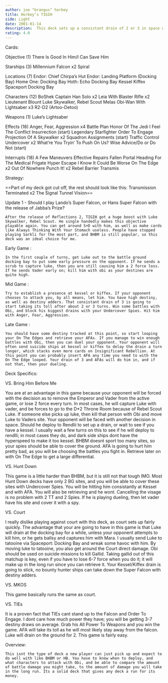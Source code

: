```yaml
---
author: joe "brangus" horbey
title: Horbey’s TIGIH
side: Light
date: 2001-01-14
description:  This deck sets up a consistant drain of 2 or 3 in space which will hit your opponent the entire game; while you retrieve block his offense.
rating: 4.0
---
```

Cards: 

Objective (1)
There Is Good In Him/I Can Save Him

Starships (3)
Millennium Falcon x2
Spiral

Locations (7)
Endor: Chief Chirpa’s Hut
Endor: Landing Platform (Docking Bay)
Home One: Docking Bay
Hoth: Echo Docking Bay
Kessel
Kiffex
Spaceport Docking Bay

Characters (12)
BoShek
Captain Han Solo x2
Leia With Blaster Rifle x2
Lieutenant Blount
Luke Skywalker, Rebel Scout
Melas
Obi-Wan With Lightsaber x3
R2-D2 (Artoo-Detoo)

Weapons (1)
Luke’s Lightsaber

Effects (18)
Anger, Fear, Aggression x4
Battle Plan
Honor Of The Jedi
I Feel The Conflict
Insurrection (start)
Legendary Starfighter
Order To Engage
Projection Of A Skywalker x2
Squadron Assignments (start)
Traffic Control
Undercover x2
What’re You Tryin’ To Push On Us?
Wise Advice/Do or Do Not (start)

Interrupts (18)
A Few Maneuvers
Effective Repairs
Fallen Portal
Heading For The Medical Frigate
Hyper Escape
I Know
It Could Be Worse
On The Edge x2
Out Of Nowhere
Punch It! x2
Rebel Barrier
Transmis 

Strategy: 

==Part of my deck got cut off, the rest should look like this:
Transmission Terminated x2
The Signal
Tunnel Vision==

Update 1 - Should I play Lando’s Super Falcon, or Hans Super Falcon with the release of Jabba’s Prize?


	After the release of Reflections 2, TIGIH got a huge boost with Luke Skywalker, Rebel Scout. He single handedly makes this objective playable again. You can get around S+D with him, as well as make cards like Always Thinking With Your Stomach useless. People have stopped playing Sarkli for the most part, and BHBM is still popular, so this deck was an ideal choice for me.

Early Game :

	In the first couple of turns, get Luke out to the battle ground docking bay to put some early pressure on the opponent. If he sends a scrub to capture luke, then you are still causing him a 2 force loss. If he sends Vader early on; kill him with obi as your destines are quite high.

Mid Game :

	Try to establish a presence at kessel or kiffex. If your opponent chooses to attack you, by all means, let him. You have high destiny, as well as destiny adders. That consistant drain of 3 is going to start taking its toll after about 2 or 3 turns. Win some battles with Obi, and block his biggest drains with your Undercover Spies. Hit him with Anger, Fear, Aggression.

Late Game :

	You should have some destiny tracked at this point, so start looping your On The Edges and retrieve your AFAs. If you manage to win enough battles with Obi, then you can duel your opponent. Your opponent will often send suicide ships at kessel or kiffex to delay the drain a turn longer, which stacks even more cards on Insignificant Rebellion. At this point you can probably insert AFA any time you need to with the On The Edge looped. Your drain of 3 and AFAs will do him in, and if not that, then your dueling.

Deck Specifics:

VS. Bring Him Before Me

You are at an advantage in this game because your opponent will be forced with the decision as to remove the Emperor and Vader from the active game, or lose 2 force every turn. In most cases, he will capture Luke with vader, and be forces to go to the D*2 Throne Room because of Rebel Scout Luke. If someone else picks up luke, then kill that person with Obi and move Luke to Vaders site. Your opponent will be faced with another decision in space. Should he deploy to Rendlii to set up a drain, or wait to see if you have a kessel. I usually wait a few turns on this to see if he will deploy to rendlli; in most cases they do, and dark side ships dont have the hyperspeed to make it too kessel. BHBM doesnt sport too many sites, so your spies should be able to cover the ground. AFA is going to hurt him pretty bad, as you will be choosing the battles you fight in. Retrieve later on with On The Edge to get a large differential.

VS. Hunt Down

This game is a little harder than BHBM, but it is still not that tough IMO. Most Hunt Down decks have only 2 BG sites, and you will be able to cover these sites with Undercover Spies. You will be hitting him consistantly at Kessel and with AFA. You will also be retrieving and he wont. Cancelling the visage is no problem with 2 TT and 2 Spies. If he is playing dueling, then let vader have his site and cover it with a spy.

VS. Court

I really dislike playing against court with this deck, as court sets up fairly quickly. The advantage that your are going to have in this game is that Luke will drain at the docking bay for a while, unless your opponent attempts to kill him, or he gets ballsy and captures him with Mara. I usually send Luke to tatooine via Spaceport: Docking Bay and wreak some havoc with him. By moving luke to tatooine, you also get around the Court direct damage. Obi should be used on suicide missions to kill Gallid. Taking gallid out of this matchup is key, even if you have to lose 6-7 force when you do it; it will make up in the long run since you can retrieve it. Your Kessel/Kiffex drain is going to stick, no bounty hunter ships can take down the Super Falcon with destiny adders.

VS. MKOS

This game basically runs the same as court.

VS. TIEs

It is a proven fact that TIEs cant stand up to the Falcon and Order To Engage. I dont care how much power they have; you will be getting 3-7 destiny draws on average. Grab his All Power To Weapons and you win the game. AFA will take its toll as he will most likely stay away from the falcon. Luke will drain on the ground for 2. This game is fairly easy.

Overview:

	This isnt the type of deck a new player can just pick up and expect to do well with like BHBM or HB. You have to know when to deploy, and what characters to attack with Obi, and be able to compare the amount of battle damage you might take, to the amount of damage you will take in the long run. Its a solid deck that gives any deck a run for its money.   